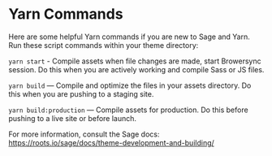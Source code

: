 # Yarn Commands
Here are some helpful Yarn commands if you are new to Sage and Yarn. Run these script commands within your theme directory:

`yarn start` - Compile assets when file changes are made, start Browersync session. Do this when you are actively working and compile Sass or JS files.

`yarn build` — Compile and optimize the files in your assets directory. Do this when you are pushing to a staging site.

`yarn build:production` — Compile assets for production. Do this before pushing to a live site or before launch.


For more information, consult the Sage docs: https://roots.io/sage/docs/theme-development-and-building/
